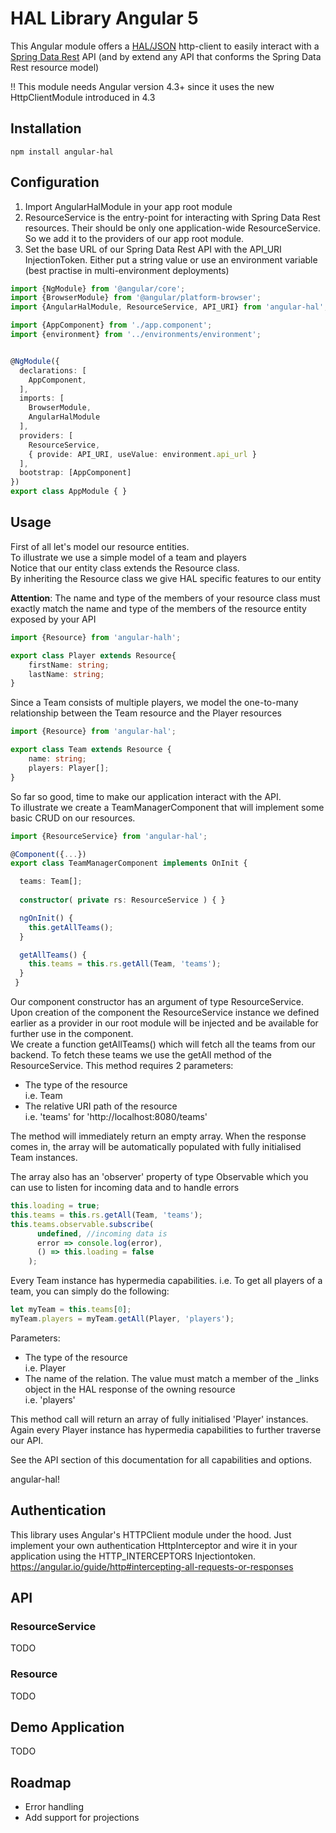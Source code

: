 # HAL Library Angular 5

This Angular module offers a [HAL/JSON](http://stateless.co/hal_specification.html) http-client to easily interact with a [Spring Data Rest](https://projects.spring.io/spring-data-rest) API (and by extend any API that conforms the Spring Data Rest resource model)

!! This module needs Angular version 4.3+ since it uses the new HttpClientModule introduced in 4.3

## Installation
```
npm install angular-hal
```
## Configuration

1. Import AngularHalModule in your app root module
2. ResourceService is the entry-point for interacting with Spring Data Rest resources. Their should be only one application-wide ResourceService. So we add it to the providers of our app root module.
3. Set the base URL of our Spring Data Rest API with the API_URI InjectionToken. Either put a string value or use an environment variable (best practise in multi-environment deployments)

```typescript
import {NgModule} from '@angular/core';
import {BrowserModule} from '@angular/platform-browser';
import {AngularHalModule, ResourceService, API_URI} from 'angular-hal';

import {AppComponent} from './app.component';
import {environment} from '../environments/environment';


@NgModule({
  declarations: [
    AppComponent,
  ],
  imports: [
    BrowserModule,
    AngularHalModule
  ],
  providers: [
    ResourceService,
    { provide: API_URI, useValue: environment.api_url }
  ],
  bootstrap: [AppComponent]
})
export class AppModule { }
``` 

## Usage
First of all let's model our resource entities.  
To illustrate we use a simple model of a team and players  
Notice that our entity class extends the Resource class.  
By inheriting the Resource class we give HAL specific features to our entity 

**Attention**: The name and type of the members of your resource class must exactly match the name and type of the members of the resource entity exposed by your API  

```typescript
import {Resource} from 'angular-halh';

export class Player extends Resource{
    firstName: string;
    lastName: string;   
}
```
Since a Team consists of multiple players, we model the one-to-many relationship between the Team resource and the Player resources
```typescript
import {Resource} from 'angular-hal';

export class Team extends Resource {
    name: string;
    players: Player[];
}
```
So far so good, time to make our application interact with the API.  
To illustrate we create a TeamManagerComponent that will implement some basic CRUD on our resources.

```typescript
import {ResourceService} from 'angular-hal';

@Component({...})
export class TeamManagerComponent implements OnInit {

  teams: Team[];
    
  constructor( private rs: ResourceService ) { }

  ngOnInit() {
    this.getAllTeams();
  }

  getAllTeams() {
    this.teams = this.rs.getAll(Team, 'teams');
  }
 }
```
Our component constructor has an argument of type ResourceService. Upon creation of the component the ResourceService instance we defined earlier as a provider in our root module will be injected and be available for further use in the component.  
We create a function getAllTeams() which will fetch all the teams from our backend.
To fetch these teams we use the getAll method of the ResourceService. This method requires 2 parameters:  
+ The type of the resource  
  i.e. Team
+ The relative URI path of the resource  
  i.e. 'teams' for 'http://localhost:8080/teams'

The method will immediately return an empty array. When the response comes in, the array will be automatically populated with fully initialised Team instances.  

The array also has an 'observer' property of type Observable<Team> which you can use to listen for incoming data and to handle errors

```typescript
this.loading = true;
this.teams = this.rs.getAll(Team, 'teams');
this.teams.observable.subscribe(
      undefined, //incoming data is 
      error => console.log(error),
      () => this.loading = false
    );
``` 

Every Team instance has hypermedia capabilities. i.e. To get all players of a team, you can simply do the following:

```typescript
let myTeam = this.teams[0];
myTeam.players = myTeam.getAll(Player, 'players');
```
Parameters:
+ The type of the resource  
  i.e. Player
+ The name of the relation. The value must match a member of the _links object in the HAL response of the owning resource  
  i.e. 'players'

This method call will return an array of fully initialised 'Player' instances. Again every Player instance has hypermedia capabilities to further traverse our API.  

See the API section of this documentation for all capabilities and options.

angular-hal!  

## Authentication

This library uses Angular's HTTPClient module under the hood. Just implement your own authentication HttpInterceptor and wire it in your application using the HTTP_INTERCEPTORS Injectiontoken.  
https://angular.io/guide/http#intercepting-all-requests-or-responses


## API
### ResourceService
TODO
### Resource
TODO
 
## Demo Application
TODO

## Roadmap

+ Error handling
+ Add support for projections
